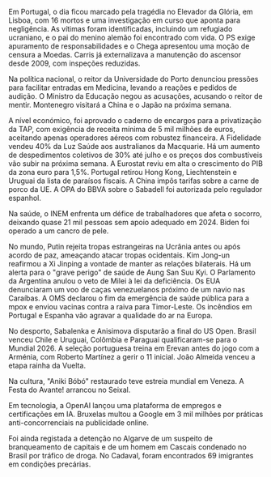 Em Portugal, o dia ficou marcado pela tragédia no Elevador da Glória, em Lisboa, com 16 mortos e uma investigação em curso que aponta para negligência. As vítimas foram identificadas, incluindo um refugiado ucraniano, e o pai do menino alemão foi encontrado com vida. O PS exige apuramento de responsabilidades e o Chega apresentou uma moção de censura a Moedas. Carris já externalizava a manutenção do ascensor desde 2009, com inspeções reduzidas.

Na política nacional, o reitor da Universidade do Porto denunciou pressões para facilitar entradas em Medicina, levando a reações e pedidos de audição. O Ministro da Educação negou as acusações, acusando o reitor de mentir. Montenegro visitará a China e o Japão na próxima semana.

A nível económico, foi aprovado o caderno de encargos para a privatização da TAP, com exigência de receita mínima de 5 mil milhões de euros, aceitando apenas operadores aéreos com robustez financeira. A Fidelidade vendeu 40% da Luz Saúde aos australianos da Macquarie. Há um aumento de despedimentos coletivos de 30% até julho e os preços dos combustíveis vão subir na próxima semana. A Eurostat reviu em alta o crescimento do PIB da zona euro para 1,5%. Portugal retirou Hong Kong, Liechtenstein e Uruguai da lista de paraísos fiscais. A China impôs tarifas sobre a carne de porco da UE. A OPA do BBVA sobre o Sabadell foi autorizada pelo regulador espanhol.

Na saúde, o INEM enfrenta um défice de trabalhadores que afeta o socorro, deixando quase 21 mil pessoas sem apoio adequado em 2024. Biden foi operado a um cancro de pele.

No mundo, Putin rejeita tropas estrangeiras na Ucrânia antes ou após acordo de paz, ameaçando atacar tropas ocidentais. Kim Jong-un reafirmou a Xi Jinping a vontade de manter as relações bilaterais. Há um alerta para o "grave perigo" de saúde de Aung San Suu Kyi. O Parlamento da Argentina anulou o veto de Milei à lei da deficiência. Os EUA denunciaram um voo de caças venezuelanos próximo de um navio nas Caraíbas. A OMS declarou o fim da emergência de saúde pública para a mpox e enviou vacinas contra a raiva para Timor-Leste. Os incêndios em Portugal e Espanha vão agravar a qualidade do ar na Europa.

No desporto, Sabalenka e Anisimova disputarão a final do US Open. Brasil venceu Chile e Uruguai, Colômbia e Paraguai qualificaram-se para o Mundial 2026. A seleção portuguesa treina em Erevan antes do jogo com a Arménia, com Roberto Martínez a gerir o 11 inicial. João Almeida venceu a etapa rainha da Vuelta.

Na cultura, "Aniki Bóbó" restaurado teve estreia mundial em Veneza. A Festa do Avante! arrancou no Seixal.

Em tecnologia, a OpenAI lançou uma plataforma de empregos e certificações em IA. Bruxelas multou a Google em 3 mil milhões por práticas anti-concorrenciais na publicidade online.

Foi ainda registada a detenção no Algarve de um suspeito de branqueamento de capitais e de um homem em Cascais condenado no Brasil por tráfico de droga. No Cadaval, foram encontrados 69 imigrantes em condições precárias.